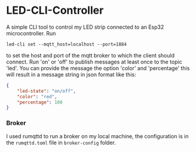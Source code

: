 # LED-CLI-Controller
A simple CLI tool to control my LED strip connected to an Esp32 microcontroller.
Run 
```shell
led-cli set --mqtt_host=localhost --port=1884
```
to set the host and port of the mqtt broker to which the 
client should connect.
Run 'on' or 'off' to publish messages at least once to the topic 'led'.
You can provide the message the option 'color' and 'percentage' this will result in a message string 
in json format like this:
```json
{
    "led-state": "on/off",
    "color": "red",
    "percentage": 100
}
```

### Broker
I used rumqttd to run a broker on my local machine, the configuration is in the `rumqttd.toml` file in `broker-config` folder.
